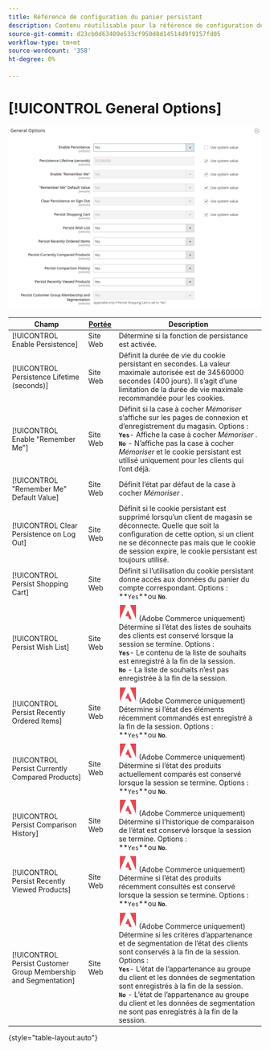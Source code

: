 ```yaml
---
title: Référence de configuration du panier persistant
description: Contenu réutilisable pour la référence de configuration du panier persistant.
source-git-commit: d23cb0d63409e533cf950d8d14514d9f9157fd05
workflow-type: tm+mt
source-wordcount: '358'
ht-degree: 0%

---
```



# [!UICONTROL General Options]

![Options générales](/help/configuration-reference/customers/assets/persistent-shopping-cart-general.png)<!-- zoom -->

<!-- [General Options](https://docs.magento.com/user-guide/sales/cart-persistent-configuration.html) -->

| Champ | [Portée](/help/getting-started/websites-stores-views.md#scope-settings) | Description |
|--- |------------------------------------------------------------------------|--- |
| [!UICONTROL Enable Persistence] | Site Web | Détermine si la fonction de persistance est activée. |
| [!UICONTROL Persistence Lifetime (seconds)] | Site Web | Définit la durée de vie du cookie persistant en secondes. La valeur maximale autorisée est de 34560000 secondes (400 jours). Il s’agit d’une limitation de la durée de vie maximale recommandée pour les cookies. |
| [!UICONTROL Enable "Remember Me"] | Site Web | Définit si la case à cocher _Mémoriser_ s’affiche sur les pages de connexion et d’enregistrement du magasin. Options : <br/>**`Yes`**- Affiche la case à cocher _Mémoriser_ .<br/>**`No`** - N’affiche pas la case à cocher _Mémoriser_ et le cookie persistant est utilisé uniquement pour les clients qui l’ont déjà. |
| [!UICONTROL "Remember Me" Default Value] | Site Web | Définit l’état par défaut de la case à cocher _Mémoriser_ . |
| [!UICONTROL Clear Persistence on Log Out] | Site Web | Définit si le cookie persistant est supprimé lorsqu’un client de magasin se déconnecte. Quelle que soit la configuration de cette option, si un client ne se déconnecte pas mais que le cookie de session expire, le cookie persistant est toujours utilisé. |
| [!UICONTROL Persist Shopping Cart] | Site Web | Définit si l’utilisation du cookie persistant donne accès aux données du panier du compte correspondant. Options : <br/>**`Yes`**ou **`No`**. |
| [!UICONTROL Persist Wish List] | Site Web | ![Adobe Commerce](/help/assets/adobe-logo.svg) (Adobe Commerce uniquement) Détermine si l’état des listes de souhaits des clients est conservé lorsque la session se termine. Options : <br/>**`Yes`**- Le contenu de la liste de souhaits est enregistré à la fin de la session.<br/>**`No`** - La liste de souhaits n’est pas enregistrée à la fin de la session. |
| [!UICONTROL Persist Recently Ordered Items] | Site Web | ![Adobe Commerce](/help/assets/adobe-logo.svg) (Adobe Commerce uniquement) Détermine si l’état des éléments récemment commandés est enregistré à la fin de la session. Options : <br/>**`Yes`**ou **`No`**. |
| [!UICONTROL Persist Currently Compared Products] | Site Web | ![Adobe Commerce](/help/assets/adobe-logo.svg) (Adobe Commerce uniquement) Détermine si l’état des produits actuellement comparés est conservé lorsque la session se termine. Options : <br/>**`Yes`**ou **`No`**. |
| [!UICONTROL Persist Comparison History] | Site Web | ![Adobe Commerce](/help/assets/adobe-logo.svg) (Adobe Commerce uniquement) Détermine si l’historique de comparaison de l’état est conservé lorsque la session se termine. Options : <br/>**`Yes`**ou **`No`**. |
| [!UICONTROL Persist Recently Viewed Products] | Site Web | ![Adobe Commerce](/help/assets/adobe-logo.svg) (Adobe Commerce uniquement) Détermine si l’état des produits récemment consultés est conservé lorsque la session se termine. Options : <br/>**`Yes`**ou **`No`**. |
| [!UICONTROL Persist Customer Group Membership and Segmentation] | Site Web | ![Adobe Commerce](/help/assets/adobe-logo.svg) (Adobe Commerce uniquement) Détermine si les critères d’appartenance et de segmentation de l’état des clients sont conservés à la fin de la session. Options : <br/>**`Yes`**- L’état de l’appartenance au groupe du client et les données de segmentation sont enregistrés à la fin de la session.<br/>**`No`** - L’état de l’appartenance au groupe du client et les données de segmentation ne sont pas enregistrés à la fin de la session. |

{style="table-layout:auto"}
